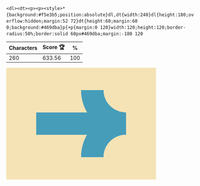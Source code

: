 `<dl><dt><p><p><style>*{background:#f5e3b5;position:absolute}dl,dt{width:240}dl{height:180;overflow:hidden;margin:52 72}dt{height:60;margin:60 0;background:#469dba}p{+p{margin:0 120}width:120;height:120;border-radius:50%;border:solid 60px#469dba;margin:-180 120`

| Characters | Score 🏆 | %   |
| ---------- | -------- | --- |
| 260        | 633.56   | 100 |

![](/2025/jan2025/03/20250103.png)

